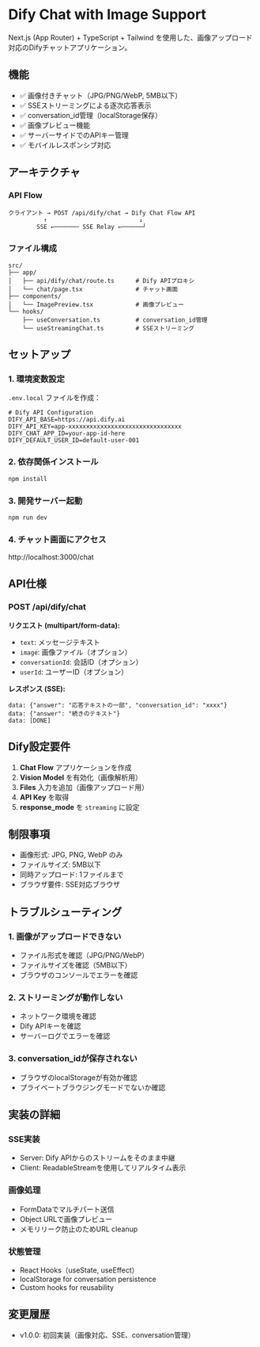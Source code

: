 # Dify Chat with Image Support

Next.js (App Router) + TypeScript + Tailwind を使用した、画像アップロード対応のDifyチャットアプリケーション。

## 機能

- ✅ 画像付きチャット（JPG/PNG/WebP, 5MB以下）
- ✅ SSEストリーミングによる逐次応答表示
- ✅ conversation_id管理（localStorage保存）
- ✅ 画像プレビュー機能
- ✅ サーバーサイドでのAPIキー管理
- ✅ モバイルレスポンシブ対応

## アーキテクチャ

### API Flow
```
クライアント → POST /api/dify/chat → Dify Chat Flow API
          ↑                          ↓
        SSE ←─────── SSE Relay ←──────┘
```

### ファイル構成
```
src/
├── app/
│   ├── api/dify/chat/route.ts      # Dify APIプロキシ
│   └── chat/page.tsx               # チャット画面
├── components/
│   └── ImagePreview.tsx            # 画像プレビュー
└── hooks/
    ├── useConversation.ts          # conversation_id管理
    └── useStreamingChat.ts         # SSEストリーミング
```

## セットアップ

### 1. 環境変数設定
`.env.local` ファイルを作成：

```env
# Dify API Configuration
DIFY_API_BASE=https://api.dify.ai
DIFY_API_KEY=app-xxxxxxxxxxxxxxxxxxxxxxxxxxxxxxxx
DIFY_CHAT_APP_ID=your-app-id-here
DIFY_DEFAULT_USER_ID=default-user-001
```

### 2. 依存関係インストール
```bash
npm install
```

### 3. 開発サーバー起動
```bash
npm run dev
```

### 4. チャット画面にアクセス
http://localhost:3000/chat

## API仕様

### POST /api/dify/chat

**リクエスト (multipart/form-data):**
- `text`: メッセージテキスト
- `image`: 画像ファイル（オプション）
- `conversationId`: 会話ID（オプション）
- `userId`: ユーザーID（オプション）

**レスポンス (SSE):**
```
data: {"answer": "応答テキストの一部", "conversation_id": "xxxx"}
data: {"answer": "続きのテキスト"}
data: [DONE]
```

## Dify設定要件

1. **Chat Flow** アプリケーションを作成
2. **Vision Model** を有効化（画像解析用）
3. **Files** 入力を追加（画像アップロード用）
4. **API Key** を取得
5. **response_mode** を `streaming` に設定

## 制限事項

- 画像形式: JPG, PNG, WebP のみ
- ファイルサイズ: 5MB以下
- 同時アップロード: 1ファイルまで
- ブラウザ要件: SSE対応ブラウザ

## トラブルシューティング

### 1. 画像がアップロードできない
- ファイル形式を確認（JPG/PNG/WebP）
- ファイルサイズを確認（5MB以下）
- ブラウザのコンソールでエラーを確認

### 2. ストリーミングが動作しない
- ネットワーク環境を確認
- Dify APIキーを確認
- サーバーログでエラーを確認

### 3. conversation_idが保存されない
- ブラウザのlocalStorageが有効か確認
- プライベートブラウジングモードでないか確認

## 実装の詳細

### SSE実装
- Server: Dify APIからのストリームをそのまま中継
- Client: ReadableStreamを使用してリアルタイム表示

### 画像処理
- FormDataでマルチパート送信
- Object URLで画像プレビュー
- メモリリーク防止のためURL cleanup

### 状態管理
- React Hooks（useState, useEffect）
- localStorage for conversation persistence
- Custom hooks for reusability

## 変更履歴

- v1.0.0: 初回実装（画像対応、SSE、conversation管理）
